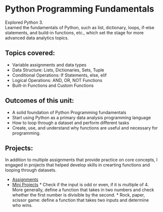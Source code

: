 # Python Programming Fundamentals

Explored Python 3.  
Learned the fundamentals of Python, such as list, dictionary, loops, if-else statements, and build-in functions, etc., which set the stage for more advanced data analytics topics.

## Topics covered: 
+ Variable assignments and data types
+ Data Structure: Lists, Dictionaries, Sets, Tuple
+ Conditional Operations: If Statements, else, elif
+ Logical Operations: AND, OR, NOT Functions
+ Built-in Functions and Custom Functions

## Outcomes of this unit:
+ A solid foundation of Python Programming fundamentals
+ Start using Python as a primary data analysis programming language
+ How to loop through a dataset and perform different tasks
+ Create, use, and understand why functions are useful and necessary for programming.

## Projects:
In addition to multiple assignments that provide practice on core concepts, I engaged in projects that helped develop skills in crearting functions and looping through datasets. 
* [Assignments](https://github.com/BasiraS/data_analytics_2/tree/main/Python/Unit%202%20-%20Python%20Fundamentals/Assignments)
* [Mini Projects](https://github.com/BasiraS/data_analytics_2/tree/main/Python/Unit%202%20-%20Python%20Fundamentals/Mini%20Project)
              * Check if the input is odd or even, if it is multiple of 4. More generally, define a function that takes in two numbers and check whether the first number is divisible by the second. 
              * Rock, paper, scissor game: define a function that takes two inputs and determine who wins.
